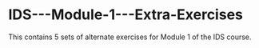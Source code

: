 # IDS---Module-1---Extra-Exercises
This contains 5 sets of alternate exercises for Module 1 of the IDS course. 
